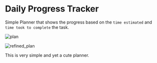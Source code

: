 # Daily Progress Tracker

Simple Planner that shows the progress based on the `time estimated` and `time took to complete` the task.


![plan](https://user-images.githubusercontent.com/26375997/43012766-a9f1a71e-8c64-11e8-9eec-bd4c6789d70f.png)


![refined_plan](https://user-images.githubusercontent.com/26375997/44309468-c8b55c80-a3e4-11e8-8dc1-e0e12a9f08cf.png)


This is very simple and yet a cute planner.
